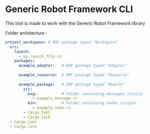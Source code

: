 Generic Robot Framework CLI
===

This tool is made to work with the Generic Robot Framework library

Folder architecture :

```yaml
project_workspace: # GRF package typed "Workspace"
  src:
    launch:
      - my_launch_file.rs
    packages:
      example_adapter:   # GRF package typed "Adapter"
        ...
      example_resource:  # GRF package typed "Resource"
        ...
      example_package:   # GRF package typed "Module"
        src:
          msg:           # Folder containing messages structs
            - example_message.rs
          bin:           # Folder containing nodes scripts
            - example_node.rs
        - Cargo.toml
        - Cargo.lock
  - Cargo.toml
  - Cargo.lock
```